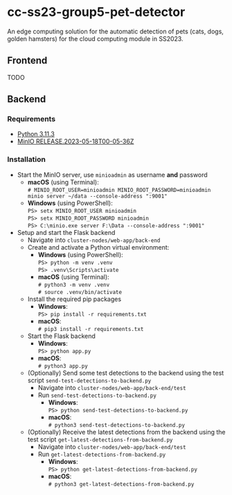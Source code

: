 # cc-ss23-group5-pet-detector
An edge computing solution for the automatic detection of pets (cats, dogs, golden hamsters) for the cloud computing module in SS2023.


## Frontend

TODO


## Backend


### Requirements

- [Python 3.11.3](https://www.python.org/downloads/)
- [MinIO RELEASE.2023-05-18T00-05-36Z](https://min.io/download)


### Installation

- Start the MinIO server, use `minioadmin` as username **and** password
  - **macOS** (using Terminal): \
    `# MINIO_ROOT_USER=minioadmin MINIO_ROOT_PASSWORD=minioadmin minio server ~/data --console-address ":9001"`
  - **Windows** (using PowerShell): \
    `PS> setx MINIO_ROOT_USER minioadmin` \
    `PS> setx MINIO_ROOT_PASSWORD minioadmin` \
    `PS> C:\minio.exe server F:\Data --console-address ":9001"`
- Setup and start the Flask backend
  - Navigate into `cluster-nodes/web-app/back-end`
  - Create and activate a Python virtual environment:
    - **Windows** (using PowerShell): \
      `PS> python -m venv .venv` \
      `PS> .venv\Scripts\activate`
    - **macOS** (using Terminal): \
      `# python3 -m venv .venv` \
      `# source .venv/bin/activate`
  - Install the required pip packages
    - **Windows**: \
      `PS> pip install -r requirements.txt`
    - **macOS**: \
      `# pip3 install -r requirements.txt`
  - Start the Flask backend
    - **Windows**: \
      `PS> python app.py`
    - **macOS**: \
      `# python3 app.py`
  - (Optionally) Send some test detections to the backend using the test script `send-test-detections-to-backend.py`
    - Navigate into `cluster-nodes/web-app/back-end/test`
    - Run `send-test-detections-to-backend.py`
      - **Windows**: \
        `PS> python send-test-detections-to-backend.py`
      - **macOS**: \
        `# python3 send-test-detections-to-backend.py`
  - (Optionally) Receive the latest detections from the backend using the test script `get-latest-detections-from-backend.py`
    - Navigate into `cluster-nodes/web-app/back-end/test`
    - Run `get-latest-detections-from-backend.py`
      - **Windows**: \
        `PS> python get-latest-detections-from-backend.py`
      - **macOS**: \
        `# python3 get-latest-detections-from-backend.py`